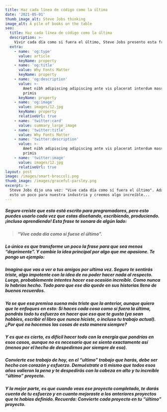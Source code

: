 ```yaml
---
title: Haz cada línea de código como la última
date: '2021-05-01'
thumb_image_alt: Steve Jobs thinking
image_alt: A pile of books on the table
seo:
  title: Haz cada línea de código como la última
  description: >-
    Vivir cada día como si fuera el último, Steve Jobs presento esta frase y 
  extra:
    - name: 'og:type'
      value: article
      keyName: property
    - name: 'og:title'
      value: Why Fonts Matter
      keyName: property
    - name: 'og:description'
      value: >-
        Amet nibh adipiscing adipiscing ante vis placerat interdum massa massa
        primis
      keyName: property
    - name: 'og:image'
      value: images/12.jpg
      keyName: property
      relativeUrl: true
    - name: 'twitter:card'
      value: summary_large_image
    - name: 'twitter:title'
      value: Why Fonts Matter
    - name: 'twitter:description'
      value: >-
        Amet nibh adipiscing adipiscing ante vis placerat interdum massa massa
        primis
    - name: 'twitter:image'
      value: images/12.jpg
      relativeUrl: true
layout: post
image: /images/smart-broccoli.png
thumb_image: /images/graceful-parsley.png
excerpt: >-
  Steve Jobs dijo una vez: "Vive cada día como sí fuera el último". Adaptemos
  esto un poco para nuestra industria y creemos algo increíble...
---
```

##### Seguro creíste que esto está escrito para programadores, pero esto puedes usarlo cada vez que estas diseñando, escribiendo, produciendo. ¡incluso aprendiendo!&#xD;&#xA;Esta frase te sonara de algún lado:

> ##### “Vive cada día como si fuese el último”.
>
>

##### Lo único es que transforme un poco la frase para que sea menos “deprimente”. Y cambie la idea principal por algo que me apasione. Te pongo un ejemplo:

##### &#xD;&#xA;Imagina que vas a ver a tus amigos por ultima vez. Seguro te sentirás triste, algo impotente con la idea de no poder hacer nada al respecto. Luego, probablemente intentes hacer esa ocasión increíble. Como nunca lo habrías hecho. Todo para que ese día quede en sus historias lleno de buenos recuerdos.

##### &#xD;&#xA;Ya se que esa premisa suena más triste que la anterior, aunque quiero que te enfoques en esto: Si haces cada cosa como si fuera la última, pondrás todo tu esfuerzo en hacer que eso que te gusta (ya sean hobbies, escribir el libro que nunca hiciste, o incluso tu trabajo actual). ¿Por qué no hacemos las cosas de esta manera siempre?

##### &#xD;&#xA;Y es que es cierto, es difícil hacer todo con la energía que pondrías en esos casos, aunque no es necesario que se sienta exactamente así (menos por el hecho de despedirnos por siempre de eso).

##### &#xD;&#xA;Convierte ese trabajo de hoy, en el “ultimo” trabajo que harás, debe ser hecho con corazón y esfuerzo. Demuéstrate a ti mismo que todos esos años valieron la pena y te despedirás con la cabeza en alto y tu increíble “último” proyecto.

##### &#xD;&#xA;Y la mejor parte, es que cuando veas ese proyecto completado, te darás cuenta de tu esfuerzo y en cuanto mejoraste a los anteriores proyectos que te habías definido. Recuerda: Convierte cada proyecto en tu “último” proyecto.
